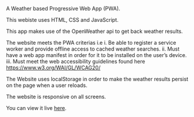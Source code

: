 A Weather based Progressive Web App (PWA).

This webiste uses HTML, CSS and JavaScript.

This app makes use of the OpenWeather api to get back weather results.

The website meets the PWA criterias i.e
i. Be able to register a service worker and provide offline access to cached
weather searches.
ii. Must have a web app manifest in order for it to be installed on the user’s
device.
iii. Must meet the web accessibility guidelines found here
https://www.w3.org/WAI/GL/WCAG20/

The Website uses localStorage in order to make the weather results
persist on the page when a user reloads.

The website is responsive on all screens.

You can view it live [here](https://lockyboss1.github.io/Weather-App/).